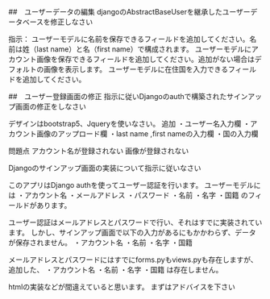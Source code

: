 ##　ユーザーデータの編集
djangoのAbstractBaseUserを継承したユーザーデータベースを修正しなさい

指示：
ユーザーモデルに名前を保存できるフィールドを追加してください。名前は姓（last name）と名（first name）で構成されます。
ユーザーモデルにアカウント画像を保存できるフィールドを追加してください。追加がない場合はデフォルトの画像を表示します。
ユーザーモデルに在住国を入力できるフィールドを追加してください。

##　ユーザー登録画面の修正
指示に従いDjangoのauthで構築されたサインアップ画面の修正をしなさい

デザインはbootstrap5、Jqueryを使いなさい。
追加
・ユーザー名入力欄
・アカウント画像のアップロード欄
・last name ,first nameの入力欄
・国の入力欄

問題点
アカウント名が登録されない
画像が登録されない

Djangoのサインアップ画面の実装について指示に従いなさい

このアプリはDjango authを使ってユーザー認証を行います。
ユーザーモデルには
・アカウント名
・メールアドレス
・パスワード
・名前
・名字
・国籍
のフィールドがあります。

ユーザー認証はメールアドレスとパスワードで行い、それはすでに実装されています。
しかし、サインアップ画面で以下の入力があるにもかかわらず、データが保存されません。
・アカウント名
・名前
・名字
・国籍

メールアドレスとパスワードにはすでにforms.pyもviews.pyも存在しますが、
追加した、
・アカウント名
・名前
・名字
・国籍
は存在しません。

htmlの実装などが間違えていると思います。
まずはアドバイスを下さい